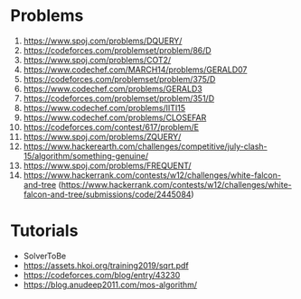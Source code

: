 # Problems
1. https://www.spoj.com/problems/DQUERY/
1. https://codeforces.com/problemset/problem/86/D
1. https://www.spoj.com/problems/COT2/
1. https://www.codechef.com/MARCH14/problems/GERALD07
1. https://codeforces.com/problemset/problem/375/D
1. https://www.codechef.com/problems/GERALD3
1. https://codeforces.com/problemset/problem/351/D
1. https://www.codechef.com/problems/IITI15
1. https://www.codechef.com/problems/CLOSEFAR
1. https://codeforces.com/contest/617/problem/E
1. https://www.spoj.com/problems/ZQUERY/
1. https://www.hackerearth.com/challenges/competitive/july-clash-15/algorithm/something-genuine/
1. https://www.spoj.com/problems/FREQUENT/
1. https://www.hackerrank.com/contests/w12/challenges/white-falcon-and-tree (https://www.hackerrank.com/contests/w12/challenges/white-falcon-and-tree/submissions/code/2445084)



# Tutorials
- SolverToBe
- https://assets.hkoi.org/training2019/sqrt.pdf
- https://codeforces.com/blog/entry/43230
- https://blog.anudeep2011.com/mos-algorithm/
